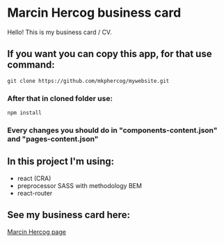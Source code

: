 # Marcin Hercog business card

Hello! This is my business card / CV.

## If you want you can copy this app, for that use command:

```
git clone https://github.com/mkphercog/mywebsite.git
```

### After that in cloned folder use:

```
npm install
```

### Every changes you should do in "components-content.json" and "pages-content.json"

## In this project I'm using:

- react (CRA)
- preprocessor SASS with methodology BEM
- react-router

## See my business card here:

[Marcin Hercog page](https://mkphercog.github.io/mywebsite/#/)
